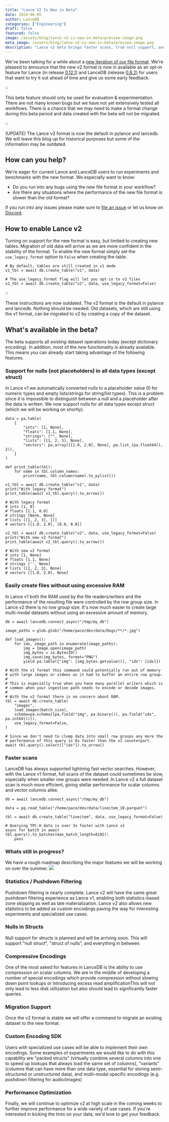 ```yaml
---
title: "Lance V2 Is Now in Beta"
date: 2024-06-05
author: LanceDB
categories: ["Engineering"]
draft: false
featured: false
image: /assets/blog/lance-v2-is-now-in-beta/preview-image.png
meta_image: /assets/blog/lance-v2-is-now-in-beta/preview-image.png
description: "Lance v2 beta brings faster scans, true null support, and easier large multimodal ingestion. This post shows how to enable v2, what’s improved over v1, and the roadmap ahead."
---
```


We've been talking for a while about a [new iteration of our file format](__GHOST_URL__/lance-v2/).  We're pleased to announce that the new v2 format is now in available as an opt-in feature for Lance (in release [0.12.1](https://github.com/lancedb/lance/releases/tag/v0.12.1)) and LanceDB (release [0.8.2](https://github.com/lancedb/lancedb/releases/tag/python-v0.8.2)) for users that want to try it out ahead of time and give us some early feedback.

💡

This beta feature should only be used for evaluation & experimentation. There are not many known bugs but we have not yet extensively tested all workflows. There is a chance that we may need to make a format change during this beta period and data created with the beta will not be migrated.

💡

(UPDATE) The Lance v2 format is now the default in pylance and lancedb. We will leave this blog up for historical purposes but some of the information may be outdated.

## How can you help?

We're eager for current Lance and LanceDB users to run experiments and benchmarks with the new format.  We especially want to know:

- Do you run into any bugs using the new file format in your workflow?
- Are there any situations where the performance of the new file format is slower than the old format?

If you run into any issues please make sure to [file an issue](https://github.com/lancedb/lance/issues/new) or let us know on [Discord](https://discord.gg/G5DcmnZWKB).

## How to enable Lance v2

Turning on support for the new format is easy, but limited to creating new tables.  Migration of old data will arrive as we are more confident in the stability of the format.  To enable the new format simply set the `use_legacy_format` option to `False` when creating the table.

    # By default, tables are still created in v1 mode
    v1_tbl = await db.create_table("v1", data)

    # The use_legacy_format flag will let you opt-in to v2 files
    v2_tbl = await db.create_table("v2", data, use_legacy_format=False)

💡

These instructions are now outdated. The v2 format is the default in pylance and lancedb. Nothing should be needed. Old datasets, which are still using the v1 format, can be migrated to v2 by creating a copy of the dataset.

## What's available in the beta?

The beta supports all *existing* dataset operations today (except dictionary encoding).  In addition, most of the *new* functionality is already available.  This means you can already start taking advantage of the following features.

### Support for nulls (not placeholders) in all data types (except struct)

In Lance v1 we automatically converted nulls to a placeholder value (0 for numeric types and empty lists/strings for string/list types).  This is a problem since it is impossible to distinguish between a null and a placeholder after the data is written.  We now support nulls for all data types except struct (which we will be working on shortly).

    data = pa.table(
        {
            "ints": [1, None],
            "floats": [1.1, None],
            "strings": ["", None],
            "lists": [[1, 2, 3], None],
            "vectors": pa.array([[1.0, 2.0], None], pa.list_(pa.float64(), 2)),
        }
    )

    def print_table(tbl):
        for name in tbl.column_names:
            print(name, tbl.column(name).to_pylist())

    v1_tbl = await db.create_table("v1", data)
    print("With legacy format")
    print_table(await v1_tbl.query().to_arrow())

    # With legacy format
    # ints [1, 0]
    # floats [1.1, 0.0]
    # strings [None, None]
    # lists [[1, 2, 3], []]
    # vectors [[1.0, 2.0], [0.0, 0.0]]

    v2_tbl = await db.create_table("v2", data, use_legacy_format=False)
    print("With new v2 format")
    print_table(await v2_tbl.query().to_arrow())

    # With new v2 format
    # ints [1, None]
    # floats [1.1, None]
    # strings ['', None]
    # lists [[1, 2, 3], None]
    # vectors [[1.0, 2.0], None]

### Easily create files without using excessive RAM

In Lance v1 both the RAM used by the file readers/writers and the performance of the resulting file were controlled by the row group size.  In Lance v2 there is no row group size.  It's now much easier to create large multi-modal datasets without using an excessive amount of memory.

    db = await lancedb.connect_async("/tmp/my_db")

    image_paths = glob.glob("/home/pace/dev/data/Dogs/**/*.jpg")

    def load_images():
        for idx, image_path in enumerate(image_paths):
            img = Image.open(image_path)
            img_bytes = io.BytesIO()
            img.save(img_bytes, format="PNG")
            yield pa.table({"img": [img_bytes.getvalue()], "ids": [idx]})

    # With the v1 format this command could potentially run out of memory
    # with large images or videos as it had to buffer an entire row group.
    #
    # This is especially true when you have many parallel writers which is
    # common when your ingestion path needs to encode or decode images.
    #
    # With the v2 format there is no concern about RAM.
    tbl = await db.create_table(
        "images",
        load_images(batch_size),
        schema=pa.schema([pa.field("img", pa.binary()), pa.field("ids", pa.int64())]),
        use_legacy_format=False,
    )

    # Since we don't need to clump data into small row groups any more the
    # performance of this query is 6x faster than the v1 counterpart.
    await tbl.query().select(["ids"]).to_arrow()

### Faster scans

LanceDB has always supported lightning fast vector searches.  However, with the Lance v1 format, full scans of the dataset could sometimes be slow, especially when smaller row groups were needed.  In Lance v2 a full dataset scan is much more efficient, giving stellar performance for scalar columns and vector columns alike.

    db = await lancedb.connect_async("/tmp/my_db")

    data = pq.read_table("/home/pace/dev/data/lineitem_10.parquet")

    tbl = await db.create_table("lineitem", data, use_legacy_format=False)

    # Querying TPC-H data is over 3x faster with Lance v2
    async for batch in await tbl.query().to_batches(max_batch_length=8192):
        pass

### Whats still in progress?

We have a rough roadmap describing the major features we will be working on over the summer.
![](__GHOST_URL__/content/images/2024/06/Lance-v2-Roadmap-2.png)
### Statistics / Pushdown Filtering

Pushdown filtering is nearly complete.  Lance v2 will have the same great pushdown filtering experience as Lance v1, enabling both statistics-based zone skipping as well as late materialization.  Lance v2 also allows new statistics to be added as custom encodings paving the way for interesting experiments and specialized use cases.

### Nulls in Structs

Null support for structs is planned and will be arriving soon.  This will support "null struct", "struct of nulls", and everything in between.

### Compressive Encodings

One of the most asked for features in LanceDB is the ability to use compression on scalar columns.  We are in the middle of developing a number of special encodings which provide compression without slowing down point lookups or introducing excess read amplificationThis will not only lead to less disk utilization but also should lead to significantly faster queries.

### Migration Support

Once the v2 format is stable we will offer a command to migrate an existing dataset to the new format.

### Custom Encoding SDK

Users with specialized use cases will be able to implement their own encodings.  Some examples of experiments we would like to do with this capability are "packed structs" (virtually combine several columns into one to speed up lookups that always load the same set of columns), "variants" (columns that can have more than one data type, essential for storing semi-structured or unstructured data), and multi-modal specific encodings (e.g. pushdown filtering for audio/images)

### Performance Optimization

Finally, we will continue to optimize v2 at high scale in the coming weeks to further improve performance for a wide variety of use cases. If you're interested in kicking the tires on your data, we'd love to get your feedback.
